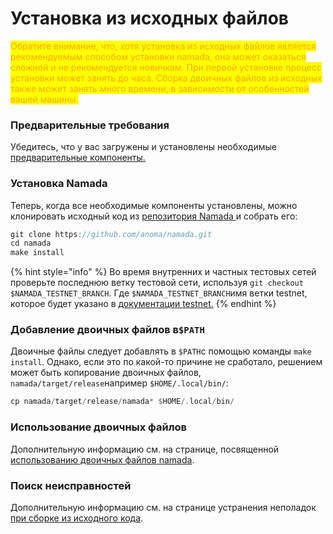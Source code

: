 # Установка из исходных файлов

<mark style="color:orange;">Обратите внимание, что, хотя установка из исходных файлов является рекомендуемым способом установки namada, она может оказаться сложной и не рекомендуется новичкам. При первой установке процесс установки может занять до часа. Сборка двоичных файлов из исходных также может занять много времени, в зависимости от особенностей вашей машины.</mark>

### Предварительные требования

Убедитесь, что у вас загружены и установлены необходимые [предварительные компоненты.](predvaritelnye-komponenty.md)

### Установка Namada

Теперь, когда все необходимые компоненты установлены, можно клонировать исходный код из [репозитория Namada ](https://github.com/anoma/namada)и собрать его:

```rust
git clone https://github.com/anoma/namada.git
cd namada 
make install
```

{% hint style="info" %}
Во время внутренних и частных тестовых сетей проверьте последнюю ветку тестовой сети, используя `git checkout $NAMADA_TESTNET_BRANCH`. Где `$NAMADA_TESTNET_BRANCH`имя ветки testnet, которое будет указано в [документации testnet](https://docs.namada.net/introduction/testnets/environment-setup)[.](http://127.0.0.1:5000/o/hYGsDiLsn2ZyCLtb9GPH/s/E2YyCuHBNtFiT9RGgoko/)
{% endhint %}

### Добавление двоичных файлов в`$PATH`

Двоичные файлы следует добавлять в `$PATH`с помощью команды `make install`. Однако, если это по какой-то причине не сработало, решением может быть копирование двоичных файлов, `namada/target/release`например `$HOME/.local/bin/`:

```rust
cp namada/target/release/namada* $HOME/.local/bin/
```

### Использование двоичных файлов

Дополнительную информацию см. на странице, посвященной[ использованию двоичных файлов namada](../ustanovka-iz-binarnykh-failov/ispolzovanie-dvoichnykh-failov.md).

### Поиск неисправностей

Дополнительную информацию см. на странице устранения неполадок [при сборке из исходного кода](ustranenie-neispravnostei-pri-ustanovke-iz-istochnika.md).
